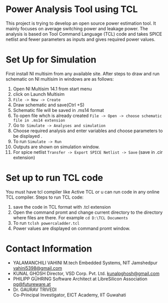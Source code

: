 Power Analysis Tool using TCL
===================================
This project is trying to develop an open source power estimation tool. It mainly focuses on average switching power and leakage power.
The analysis is based on Tool Command Language (TCL) code and takes SPICE netlist and fewer parameters as inputs and gives required power values.

Set Up for Simulation
===================================
First install NI multisim from any available site. After steps to draw and run schematic on NI multisim in windows are as follows:
1) Open NI Multisim 14.1 from start menu
2) click on Launch Multisim
3) `File -> New -> Create `
4) Draw schematic and save(Ctrl +S)
5) Schematic file will be saved in .ms14 format
6) To open file whch is already created
   `File -> Open -> choose schematic file in .ms14 extension` 
7) Go to` Simulate -> Analyses and simulation` 
8) Choose required analysis and enter variables and choose parameters to be displayed .
9) To run 
   `Simulate -> Run `
10) Outputs are shown on simulation window.
11) For spice netlist
   `Transfer -> Export SPICE Netlist -> Save` (save in .cir extension)

Set up to run TCL code
===================================
You must have tcl compiler like Active TCL or u can run code in any online TCL compiler.
Steps to run TCL code:
1. save the code in TCL format with .tcl extension
2. Open the command promt and change current directory to the directory where files are there. For example  `cd D:\TCL Documents` 
3. To run  `tclsh powercaladder.tcl`
4. Power values are displayed on command promt window.

Contact Information
===================================
- YALAMANCHILI VAHINI 
  M.tech Embedded Systems, NIT Jamshedpur
  vahini5398@gmail.com
- KUNAL GHOSH 
  Director, VSD Corp. Pvt. Ltd. 
  kunalpghosh@gmail.com
- PHILIPP GÜHRING
  Software Architect at LibreSilicon Association
  pg@futureware.at
 - Dr. GAURAV TRIVEDI   
  Co-Principal Investigator, EICT Academy, IIT Guwahati
